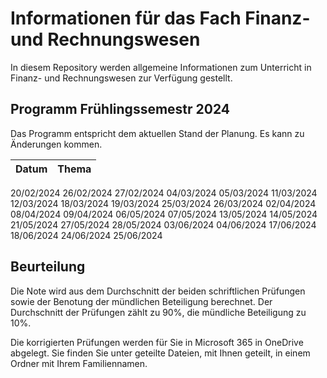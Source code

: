 # Informationen für das Fach Finanz- und Rechnungswesen

In diesem Repository werden allgemeine Informationen zum Unterricht in
Finanz- und Rechnungswesen zur Verfügung gestellt.

## Programm Frühlingssemestr 2024

Das Programm entspricht dem aktuellen Stand der Planung. Es kann zu
Änderungen kommen.

| Datum | Thema |
| ----- | ----- |
20/02/2024
26/02/2024
27/02/2024
04/03/2024
05/03/2024
11/03/2024
12/03/2024
18/03/2024
19/03/2024
25/03/2024
26/03/2024
02/04/2024
08/04/2024
09/04/2024
06/05/2024
07/05/2024
13/05/2024
14/05/2024
21/05/2024
27/05/2024
28/05/2024
03/06/2024
04/06/2024
17/06/2024
18/06/2024
24/06/2024
25/06/2024

## Beurteilung

Die Note wird aus dem Durchschnitt der beiden schriftlichen Prüfungen
sowie der Benotung der mündlichen Beteiligung berechnet. Der
Durchschnitt der Prüfungen zählt zu 90%, die mündliche Beteiligung zu
10%.

Die korrigierten Prüfungen werden für Sie in Microsoft 365 in OneDrive
abgelegt. Sie finden Sie unter geteilte Dateien, mit Ihnen geteilt, in
einem Ordner mit Ihrem Familiennamen.
